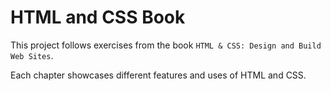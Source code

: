 # HTML and CSS Book
This project follows exercises from the book `HTML & CSS: Design and Build Web Sites`.

Each chapter showcases different features and uses of HTML and CSS.
